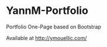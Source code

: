 YannM-Portfolio
===============

Portfolio One-Page based on Bootstrap

Available at http://ymouellic.com/

